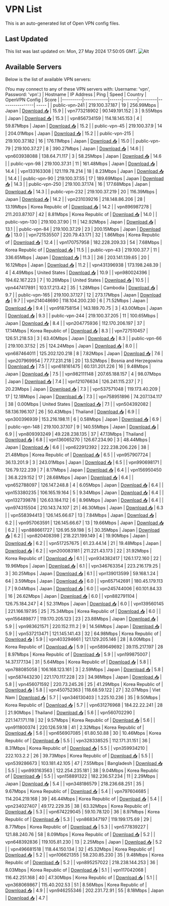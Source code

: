 # VPN List

This is an auto-generated list of Open VPN config files.

## Last Updated

This list was last updated on: Mon, 27 May 2024 17:50:05 GMT.
![Alt](https://repobeats.axiom.co/api/embed/186b98318ef1479477931607c1ad7d823f12451f.svg "Repobeats analytics image")

## Available Servers

Below is the list of available VPN servers:

(You may connect to any of these VPN servers with: Username: 'vpn', Password: 'vpn'.)
| Hostname | IP Address | Ping | Speed | Country | OpenVPN Config | Score |
|----------|------------|------|-------|---------|----------------| ----- |
| public-vpn-241 | 219.100.37.187 | 19 | 256.99Mbps | Japan | [Download 📥](./configs/server_0_JP.ovpn) | 15.9 |
| vpn773218902 | 90.149.191.152 | 3 | 9.55Mbps | Japan | [Download 📥](./configs/server_1_JP.ovpn) | 15.3 |
| vpn856734159 | 114.18.145.153 | 4 | 59.87Mbps | Japan | [Download 📥](./configs/server_2_JP.ovpn) | 15.2 |
| public-vpn-45 | 219.100.37.9 | 14 | 204.01Mbps | Japan | [Download 📥](./configs/server_3_JP.ovpn) | 15.2 |
| public-vpn-215 | 219.100.37.182 | 16 | 176.11Mbps | Japan | [Download 📥](./configs/server_4_JP.ovpn) | 15.0 |
| public-vpn-79 | 219.100.37.27 | 8 | 390.27Mbps | Japan | [Download 📥](./configs/server_5_JP.ovpn) | 14.6 |
| vpn603938088 | 138.64.71.117 | 3 | 58.25Mbps | Japan | [Download 📥](./configs/server_6_JP.ovpn) | 14.6 |
| public-vpn-98 | 219.100.37.31 | 11 | 161.48Mbps | Japan | [Download 📥](./configs/server_7_JP.ovpn) | 14.4 |
| vpn133163308 | 121.119.78.214 | 18 | 8.23Mbps | Japan | [Download 📥](./configs/server_8_JP.ovpn) | 14.4 |
| public-vpn-90 | 219.100.37.55 | 17 | 189.69Mbps | Japan | [Download 📥](./configs/server_9_JP.ovpn) | 14.3 |
| public-vpn-250 | 219.100.37.174 | 16 | 177.68Mbps | Japan | [Download 📥](./configs/server_10_JP.ovpn) | 14.3 |
| public-vpn-232 | 219.100.37.219 | 20 | 116.39Mbps | Japan | [Download 📥](./configs/server_11_JP.ovpn) | 14.2 |
| vpn231039216 | 218.148.86.206 | 28 | 13.19Mbps | Korea Republic of | [Download 📥](./configs/server_12_KR.ovpn) | 14.2 |
| vpn896987278 | 211.203.87.107 | 42 | 8.81Mbps | Korea Republic of | [Download 📥](./configs/server_13_KR.ovpn) | 14.0 |
| public-vpn-130 | 219.100.37.90 | 11 | 142.92Mbps | Japan | [Download 📥](./configs/server_14_JP.ovpn) | 13.1 |
| public-vpn-84 | 219.100.37.29 | 23 | 200.15Mbps | Japan | [Download 📥](./configs/server_15_JP.ovpn) | 13.0 |
| vpn721535507 | 220.79.43.171 | 32 | 1.86Mbps | Korea Republic of | [Download 📥](./configs/server_16_KR.ovpn) | 12.4 |
| vpn170757958 | 182.228.209.33 | 54 | 7.68Mbps | Korea Republic of | [Download 📥](./configs/server_17_KR.ovpn) | 11.5 |
| public-vpn-43 | 219.100.37.7 | 11 | 336.65Mbps | Japan | [Download 📥](./configs/server_18_JP.ovpn) | 11.3 |
| 2i6 | 203.141.139.65 | 20 | 16.12Mbps | Japan | [Download 📥](./configs/server_19_JP.ovpn) | 11.2 |
| vpn431396938 | 173.198.248.39 | 4 | 4.49Mbps | United States | [Download 📥](./configs/server_20_US.ovpn) | 10.9 |
| vpn980024396 | 194.62.167.223 | 7 | 10.26Mbps | United States | [Download 📥](./configs/server_21_US.ovpn) | 10.5 |
| vpn447417891 | 103.17.213.42 | 35 | 1.28Mbps | Cambodia | [Download 📥](./configs/server_22_KH.ovpn) | 9.7 |
| public-vpn-165 | 219.100.37.127 | 12 | 273.17Mbps | Japan | [Download 📥](./configs/server_23_JP.ovpn) | 9.7 |
| vpn214048690 | 118.104.200.230 | 6 | 71.52Mbps | Japan | [Download 📥](./configs/server_24_JP.ovpn) | 9.4 |
| vpn918758154 | 143.189.70.75 | 3 | 43.00Mbps | Japan | [Download 📥](./configs/server_25_JP.ovpn) | 9.3 |
| public-vpn-244 | 219.100.37.205 | 11 | 100.65Mbps | Japan | [Download 📥](./configs/server_26_JP.ovpn) | 8.4 |
| vpn204775936 | 112.170.206.197 | 37 | 17.14Mbps | Korea Republic of | [Download 📥](./configs/server_27_KR.ovpn) | 8.3 |
| vpn727510457 | 126.51.218.53 | 3 | 63.40Mbps | Japan | [Download 📥](./configs/server_28_JP.ovpn) | 8.3 |
| public-vpn-66 | 219.100.37.52 | 25 | 124.24Mbps | Japan | [Download 📥](./configs/server_29_JP.ovpn) | 8.0 |
| vpn687464011 | 125.202.120.218 | 8 | 7.82Mbps | Japan | [Download 📥](./configs/server_30_JP.ovpn) | 7.6 |
| vpn207969954 | 77.77.231.218 | 20 | 13.52Mbps | Bosnia and Herzegowina | [Download 📥](./configs/server_31_BA.ovpn) | 7.5 |
| vpn618161475 | 60.131.201.226 | 16 | 9.48Mbps | Japan | [Download 📥](./configs/server_32_JP.ovpn) | 7.5 |
| vpn982111148 | 207.65.188.157 | 4 | 98.07Mbps | Japan | [Download 📥](./configs/server_33_JP.ovpn) | 7.4 |
| vpn121076634 | 126.241.115.237 | 7 | 20.23Mbps | Japan | [Download 📥](./configs/server_34_JP.ovpn) | 7.3 |
| vpn537571048 | 119.173.40.209 | 17 | 12.18Mbps | Japan | [Download 📥](./configs/server_35_JP.ovpn) | 7.3 |
| vpn758951896 | 74.207.134.117 | 38 | 0.00Mbps | United States | [Download 📥](./configs/server_36_US.ovpn) | 7.1 |
| vpn504392082 | 58.136.196.107 | 26 | 50.43Mbps | Thailand | [Download 📥](./configs/server_37_TH.ovpn) | 6.9 |
| vpn300396939 | 153.216.198.11 | 6 | 0.58Mbps | Japan | [Download 📥](./configs/server_38_JP.ovpn) | 6.9 |
| public-vpn-148 | 219.100.37.107 | 9 | 140.55Mbps | Japan | [Download 📥](./configs/server_39_JP.ovpn) | 6.9 |
| vpn809393249 | 49.228.238.135 | 37 | 47.13Mbps | Thailand | [Download 📥](./configs/server_40_TH.ovpn) | 6.8 |
| vpn136065270 | 126.67.234.90 | 3 | 48.44Mbps | Japan | [Download 📥](./configs/server_41_JP.ovpn) | 6.6 |
| vpn622912392 | 222.238.206.226 | 38 | 21.48Mbps | Korea Republic of | [Download 📥](./configs/server_42_KR.ovpn) | 6.5 |
| vpn957907724 | 36.13.201.9 | 3 | 243.01Mbps | Japan | [Download 📥](./configs/server_43_JP.ovpn) | 6.5 |
| vpn990698171 | 126.79.122.239 | 7 | 8.17Mbps | Japan | [Download 📥](./configs/server_44_JP.ovpn) | 6.4 |
| vpn156950450 | 36.8.229.152 | 17 | 28.68Mbps | Japan | [Download 📥](./configs/server_45_JP.ovpn) | 6.4 |
| vpn652788097 | 126.147.248.8 | 4 | 6.05Mbps | Japan | [Download 📥](./configs/server_46_JP.ovpn) | 6.4 |
| vpn153380235 | 106.165.19.164 | 5 | 9.34Mbps | Japan | [Download 📥](./configs/server_47_JP.ovpn) | 6.4 |
| vpn132739878 | 126.63.184.112 | 6 | 8.96Mbps | Japan | [Download 📥](./configs/server_48_JP.ovpn) | 6.4 |
| vpn974315504 | 210.143.74.107 | 21 | 46.30Mbps | Japan | [Download 📥](./configs/server_49_JP.ovpn) | 6.3 |
| vpn558394413 | 126.145.66.67 | 13 | 7.84Mbps | Japan | [Download 📥](./configs/server_50_JP.ovpn) | 6.2 |
| vpn957063591 | 126.145.66.67 | 13 | 19.66Mbps | Japan | [Download 📥](./configs/server_51_JP.ovpn) | 6.2 |
| vpn888661727 | 126.95.59.198 | 5 | 30.35Mbps | Japan | [Download 📥](./configs/server_52_JP.ovpn) | 6.2 |
| vpn820408398 | 218.221.199.149 | 4 | 19.90Mbps | Japan | [Download 📥](./configs/server_53_JP.ovpn) | 6.2 |
| vpn517257675 | 61.23.44.14 | 21 | 19.48Mbps | Japan | [Download 📥](./configs/server_54_JP.ovpn) | 6.2 |
| vpn200083181 | 211.221.43.173 | 22 | 31.92Mbps | Korea Republic of | [Download 📥](./configs/server_55_KR.ovpn) | 6.1 |
| vpn934382417 | 126.1.172.160 | 22 | 19.96Mbps | Japan | [Download 📥](./configs/server_56_JP.ovpn) | 6.1 |
| vpn346763354 | 223.216.179.25 | 3 | 30.25Mbps | Japan | [Download 📥](./configs/server_57_JP.ovpn) | 6.1 |
| vpn139013599 | 59.168.1.24 | 64 | 3.59Mbps | Japan | [Download 📥](./configs/server_58_JP.ovpn) | 6.0 |
| vpn657142691 | 180.45.179.113 | 7 | 9.04Mbps | Japan | [Download 📥](./configs/server_59_JP.ovpn) | 6.0 |
| vpn245744006 | 60.101.84.33 | 16 | 26.62Mbps | Japan | [Download 📥](./configs/server_60_JP.ovpn) | 6.0 |
| vpn882791104 | 126.75.184.247 | 4 | 52.31Mbps | Japan | [Download 📥](./configs/server_61_JP.ovpn) | 6.0 |
| vpn139560145 | 221.166.197.95 | 25 | 75.34Mbps | Korea Republic of | [Download 📥](./configs/server_62_KR.ovpn) | 6.0 |
| vpn156489877 | 119.170.205.123 | 23 | 23.88Mbps | Japan | [Download 📥](./configs/server_63_JP.ovpn) | 5.9 |
| vpn983621571 | 220.152.111.2 | 9 | 14.56Mbps | Japan | [Download 📥](./configs/server_64_JP.ovpn) | 5.9 |
| vpn537213471 | 121.145.141.43 | 32 | 64.98Mbps | Korea Republic of | [Download 📥](./configs/server_65_KR.ovpn) | 5.9 |
| vpn403294661 | 121.129.205.146 | 28 | 8.00Mbps | Korea Republic of | [Download 📥](./configs/server_66_KR.ovpn) | 5.9 |
| vpn589649692 | 39.115.217.197 | 28 | 8.97Mbps | Korea Republic of | [Download 📥](./configs/server_67_KR.ovpn) | 5.9 |
| vpn199875007 | 14.37.177.134 | 31 | 5.64Mbps | Korea Republic of | [Download 📥](./configs/server_68_KR.ovpn) | 5.8 |
| vpn788085058 | 106.168.123.161 | 3 | 2.59Mbps | Japan | [Download 📥](./configs/server_69_JP.ovpn) | 5.8 |
| vpn587443230 | 221.170.117.228 | 23 | 34.98Mbps | Japan | [Download 📥](./configs/server_70_JP.ovpn) | 5.8 |
| vpn456071592 | 220.73.245.26 | 25 | 41.29Mbps | Korea Republic of | [Download 📥](./configs/server_71_KR.ovpn) | 5.8 |
| vpn450752363 | 118.68.59.122 | 27 | 32.07Mbps | Viet Nam | [Download 📥](./configs/server_72_VN.ovpn) | 5.7 |
| vpn346130403 | 1.225.10.236 | 35 | 9.50Mbps | Korea Republic of | [Download 📥](./configs/server_73_KR.ovpn) | 5.7 |
| vpn631276968 | 184.22.22.241 | 28 | 21.90Mbps | Thailand | [Download 📥](./configs/server_74_TH.ovpn) | 5.6 |
| vpn560702290 | 221.147.171.118 | 32 | 9.57Mbps | Korea Republic of | [Download 📥](./configs/server_75_KR.ovpn) | 5.6 |
| vpn911800374 | 220.126.59.18 | 41 | 2.32Mbps | Korea Republic of | [Download 📥](./configs/server_76_KR.ovpn) | 5.6 |
| vpn656907085 | 61.80.50.88 | 30 | 10.46Mbps | Korea Republic of | [Download 📥](./configs/server_77_KR.ovpn) | 5.5 |
| vpn328338525 | 112.171.31.151 | 36 | 8.31Mbps | Korea Republic of | [Download 📥](./configs/server_78_KR.ovpn) | 5.5 |
| vpn359934210 | 222.103.2.2 | 26 | 39.73Mbps | Korea Republic of | [Download 📥](./configs/server_79_KR.ovpn) | 5.5 |
| vpn539286673 | 103.181.42.105 | 47 | 7.55Mbps | Bangladesh | [Download 📥](./configs/server_80_BD.ovpn) | 5.5 |
| vpn993163563 | 122.254.235.181 | 38 | 9.04Mbps | Korea Republic of | [Download 📥](./configs/server_81_KR.ovpn) | 5.5 |
| vpn158891322 | 182.236.57.234 | 11 | 2.29Mbps | Japan | [Download 📥](./configs/server_82_JP.ovpn) | 5.4 |
| vpn348186579 | 218.236.68.251 | 35 | 9.67Mbps | Korea Republic of | [Download 📥](./configs/server_83_KR.ovpn) | 5.4 |
| vpn797604685 | 114.204.219.168 | 39 | 46.44Mbps | Korea Republic of | [Download 📥](./configs/server_84_KR.ovpn) | 5.4 |
| vpn234027407 | 49.172.229.35 | 38 | 63.32Mbps | Korea Republic of | [Download 📥](./configs/server_85_KR.ovpn) | 5.3 |
| vpn674229045 | 59.10.78.120 | 36 | 8.97Mbps | Korea Republic of | [Download 📥](./configs/server_86_KR.ovpn) | 5.3 |
| vpn868347197 | 119.199.175.69 | 29 | 8.77Mbps | Korea Republic of | [Download 📥](./configs/server_87_KR.ovpn) | 5.3 |
| vpn577839227 | 121.88.240.76 | 58 | 8.09Mbps | Korea Republic of | [Download 📥](./configs/server_88_KR.ovpn) | 5.2 |
| vpn648392836 | 119.105.81.230 | 13 | 2.25Mbps | Japan | [Download 📥](./configs/server_89_JP.ovpn) | 5.2 |
| vpn496681518 | 118.44.150.134 | 32 | 45.32Mbps | Korea Republic of | [Download 📥](./configs/server_90_KR.ovpn) | 5.2 |
| vpn106621355 | 58.230.85.230 | 35 | 9.48Mbps | Korea Republic of | [Download 📥](./configs/server_91_KR.ovpn) | 5.2 |
| vpn895257022 | 218.238.144.253 | 36 | 8.03Mbps | Korea Republic of | [Download 📥](./configs/server_92_KR.ovpn) | 5.1 |
| vpn117042068 | 116.42.251.168 | 40 | 47.30Mbps | Korea Republic of | [Download 📥](./configs/server_93_KR.ovpn) | 5.1 |
| vpn368069867 | 115.40.202.53 | 51 | 8.56Mbps | Korea Republic of | [Download 📥](./configs/server_94_KR.ovpn) | 4.9 |
| vpn946255346 | 202.231.72.91 | 55 | 8.18Mbps | Japan | [Download 📥](./configs/server_95_JP.ovpn) | 4.7 |
